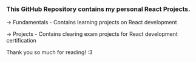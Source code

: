 ### This GitHub Repository contains my personal React Projects.

-> Fundamentals - Contains learning projects on React development

-> Projects - Contains clearing exam projects for React development certification

Thank you so much for reading! :3
